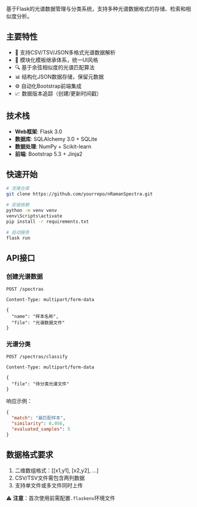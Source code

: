 基于Flask的光谱数据管理与分类系统，支持多种光谱数据格式的存储、检索和相似度分析。

## 主要特性

- 🧬 支持CSV/TSV/JSON多格式光谱数据解析
- 🧩 模块化模板继承体系，统一UI风格
- 🔍 基于余弦相似度的光谱匹配算法
- 📊 结构化JSON数据存储，保留元数据
- ⚙️ 自动化Bootstrap前端集成
- 📈 数据版本追踪（创建/更新时间戳）

## 技术栈

- **Web框架**: Flask 3.0
- **数据库**: SQLAlchemy 3.0 + SQLite
- **数据处理**: NumPy + Scikit-learn
- **前端**: Bootstrap 5.3 + Jinja2

## 快速开始

```bash
# 克隆仓库
git clone https://github.com/yourrepo/nRamanSpectra.git

# 安装依赖
python -m venv venv
venv\Scripts\activate
pip install -r requirements.txt

# 启动服务
flask run
```

## API接口

### 创建光谱数据
`POST /spectras`
```http
Content-Type: multipart/form-data

{
  "name": "样本名称",
  "file": "光谱数据文件"
}
```

### 光谱分类
`POST /spectras/classify`
```http
Content-Type: multipart/form-data

{
  "file": "待分类光谱文件"
}
```

响应示例：
```json
{
  "match": "最匹配样本",
  "similarity": 0.956,
  "evaluated_samples": 5
}
```

## 数据格式要求
1. 二维数组格式：[[x1,y1], [x2,y2], ...]
2. CSV/TSV文件需包含两列数据
3. 支持单文件或多文件同时上传

⚠️ **注意**：首次使用前需配置`.flaskenv`环境文件
